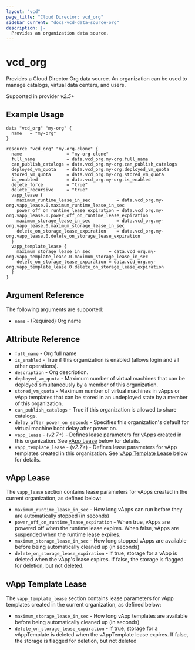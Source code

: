 ```yaml
---
layout: "vcd"
page_title: "Cloud Director: vcd_org"
sidebar_current: "docs-vcd-data-source-org"
description: |-
  Provides an organization data source.
---
```


# vcd\_org

Provides a Cloud Director Org data source. An organization can be used to manage catalogs, virtual
data centers, and users.

Supported in provider *v2.5+*

## Example Usage

```hcl
data "vcd_org" "my-org" {
  name   = "my-org"
}

resource "vcd_org" "my-org-clone" {
  name                 = "my-org-clone"
  full_name            = data.vcd_org.my-org.full_name
  can_publish_catalogs = data.vcd_org.my-org.can_publish_catalogs
  deployed_vm_quota    = data.vcd_org.my-org.deployed_vm_quota
  stored_vm_quota      = data.vcd_org.my-org.stored_vm_quota
  is_enabled           = data.vcd_org.my-org.is_enabled
  delete_force         = "true"
  delete_recursive     = "true"
  vapp_lease {
    maximum_runtime_lease_in_sec          = data.vcd_org.my-org.vapp_lease.0.maximum_runtime_lease_in_sec
    power_off_on_runtime_lease_expiration = data.vcd_org.my-org.vapp_lease.0.power_off_on_runtime_lease_expiration
    maximum_storage_lease_in_sec          = data.vcd_org.my-org.vapp_lease.0.maximum_storage_lease_in_sec
    delete_on_storage_lease_expiration    = data.vcd_org.my-org.vapp_lease.0.delete_on_storage_lease_expiration
  }
  vapp_template_lease {
    maximum_storage_lease_in_sec       = data.vcd_org.my-org.vapp_template_lease.0.maximum_storage_lease_in_sec
    delete_on_storage_lease_expiration = data.vcd_org.my-org.vapp_template_lease.0.delete_on_storage_lease_expiration
  }
}

```

## Argument Reference

The following arguments are supported:

* `name` - (Required) Org name

## Attribute Reference

* `full_name` - Org full name
* `is_enabled` - True if this organization is enabled (allows login and all other operations).
* `description` - Org description.
* `deployed_vm_quota` - Maximum number of virtual machines that can be deployed simultaneously by a member of this organization.
* `stored_vm_quota` - Maximum number of virtual machines in vApps or vApp templates that can be stored in an undeployed state by a member of this organization.
* `can_publish_catalogs` - True if this organization is allowed to share catalogs.
* `delay_after_power_on_seconds` - Specifies this organization's default for virtual machine boot delay after power on.
* `vapp_lease` - (*v2.7+*) - Defines lease parameters for vApps created in this organization. See [vApp Lease](#vapp-lease) below for details. 
* `vapp_template_lease` - (*v2.7+*) - Defines lease parameters for vApp templates created in this organization. See [vApp Template Lease](#vapp-template-lease) below for details.

<a id="vapp-lease"></a>
## vApp Lease

The `vapp_lease` section contains lease parameters for vApps created in the current organization, as defined below:

* `maximum_runtime_lease_in_sec` - How long vApps can run before they are automatically stopped (in seconds)
* `power_off_on_runtime_lease_expiration` - When true, vApps are powered off when the runtime lease expires. When false, vApps are suspended when the runtime lease expires.
* `maximum_storage_lease_in_sec` - How long stopped vApps are available before being automatically cleaned up (in seconds)
* `delete_on_storage_lease_expiration` - If true, storage for a vApp is deleted when the vApp's lease expires. If false, the storage is flagged for deletion, but not deleted.

<a id="vapp-template-lease"></a>
## vApp Template Lease

The `vapp_template_lease` section contains lease parameters for vApp templates created in the current organization, as defined below:

* `maximum_storage_lease_in_sec` - How long vApp templates are available before being automatically cleaned up (in seconds)
* `delete_on_storage_lease_expiration` - If true, storage for a vAppTemplate is deleted when the vAppTemplate lease expires. If false, the storage is flagged for deletion, but not deleted
